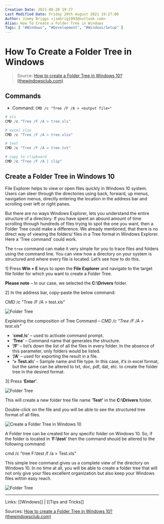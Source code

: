 ```yaml
---
Creation Date: 2021-08-20 19:27
Last Modified Date: Friday 20th August 2021 19:27:00
Author: Jimmy Briggs <jimbrig1993@outlook.com>
Alias: How To Create a Folder Tree in Windows
Tags: [ "#Windows", "#Development", "#Windows/Setup" ]
---
```


# How To Create a Folder Tree in Windows

> Source: [How to create a Folder Tree in Windows 10? (thewindowsclub.com)](https://www.thewindowsclub.com/how-to-create-a-folder-tree-in-windows-10)

## Commands

- Command: `CMD /c "Tree /F /A > <output file>"` 

```powershell
# xls
CMD /c "Tree /F /A > tree.xls"

# excel xlsx
CMD /c "Tree /F /A > tree.xlsx"

# text
CMD /c "Tree /F /A > tree.txt"

# copy to clipboard
CMD /c "Tree /F /A | clip"
```


## Create a Folder Tree in Windows 10

File Explorer helps to view or open files quickly in Windows 10 system. Users can steer through the directories using back, forward, up menus, navigation menus, directly entering the location in the address bar and scrolling over left or right panes.

But there are no ways Windows Explorer, lets you understand the entire structure of a directory. If you have spent an absurd amount of time scrolling through hundreds of files trying to spot the one you want, then a Folder Tree could make a difference. We already mentioned, that there is no direct way of viewing the folders/ files in a Tree format in Windows Explorer. Here a ‘Tree command’ could work.

The `tree` command can make it very simple for you to trace files and folders using the command line. You can view how a directory on your system is structured and where every file is located. Let’s see how to do this.

1\] Press **Win + E** keys to open the **File Explorer** and navigate to the target file folder for which you want to create a Folder Tree.

**Please note** – In our case, we selected the **C:\\Drivers** folder.

2\] In the address bar, copy-paste the below command:

CMD /c "Tree /F /A > test.xls"

![Folder Tree](https://www.thewindowsclub.com/wp-content/uploads/2021/03/Creating-folder-tree-in-Windows-10_1.jpg)

Explaining the composition of Tree Command – _CMD /c “Tree /F /A > test.xls”_

-   ‘**cmd /c**’ – used to activate command prompt.
-   ‘**Tree**’ – Command name that generates the structure.
-   **‘/F**’ – list’s down the list of all the files in every folder. In the absence of this parameter, only folders would be listed.
-   **‘/A**’ – used for exporting the result in a file.
-   **‘> Test.xl**s’ – Sample name and file type. In this case, it’s in excel format, but the same can be altered to txt, doc, pdf, dat, etc. to create the folder tree in the desired format.

3\] Press ‘**Enter’**.

![Folder Tree](https://www.thewindowsclub.com/wp-content/uploads/2021/03/Creating-folder-tree-in-Windows-10_2.jpg)

This will create a new folder tree file name ‘**Test’** in the **C:\\Drivers** folder.

Double-click on the file and you will be able to see the structured tree format of all files.

![Create a Folder Tree in Windows 10](https://www.thewindowsclub.com/wp-content/uploads/2021/03/Creating-folder-tree-in-Windows-10_3.jpg "Create a Folder Tree in Windows 10")

A Folder tree can be created for any specific folder on Windows 10. So, if the folder is located in ‘**F:\\test**’ then the command should be altered to the following command:

cmd /c "tree F:\\test /f /a > Test.xls"

This simple tree command gives us a complete view of the directory on Windows 10. In no time at all, you will be able to create a folder tree that will not only give your files excellent organization but also keep your Windows files within easy reach.

![Folder Tree](https://www.thewindowsclub.com/wp-content/uploads/2021/03/Creating-folder-tree-in-Windows-10_3.jpg)
***

Links: [[Windows]] | [[Tips and Tricks]]

Sources: [How to create a Folder Tree in Windows 10? (thewindowsclub.com)](https://www.thewindowsclub.com/how-to-create-a-folder-tree-in-windows-10)

